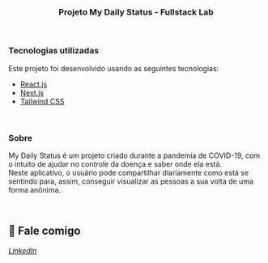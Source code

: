 <h3 align="center"> 
	Projeto My Daily Status - Fullstack Lab
</h3>

<br>

### Tecnologias utilizadas

Este projeto foi desenvolvido usando as seguintes tecnologias:

- [React.js](https://reactjs.org)
- [Next.js](https://nextjs.org/)
- [Tailwind CSS](https://tailwindcss.com/)

<br>

### Sobre

My Daily Status é um projeto criado durante a pandemia de COVID-19, com o intuito de ajudar no controle da doença e saber onde ela está.<br>
Neste aplicativo, o usuário pode compartilhar diariamente como está se sentindo para, assim, conseguir visualizar as pessoas a sua volta de uma forma anônima.


<br>

💬 Fale comigo
------------------
[*LinkedIn*](https://www.linkedin.com/in/andreifrosa)

